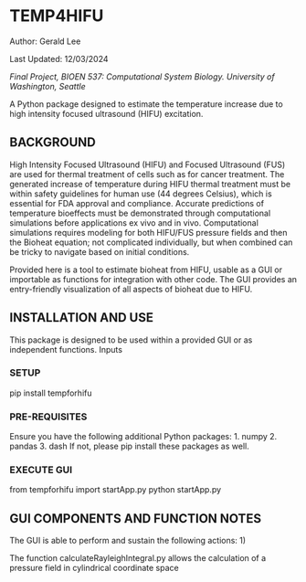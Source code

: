 # TEMP4HIFU

Author: Gerald Lee

Last Updated: 12/03/2024

*Final Project, BIOEN 537: Computational System Biology. University of Washington, Seattle*

A Python package designed to estimate the temperature increase due to high intensity focused ultrasound (HIFU) excitation. 


## BACKGROUND
High Intensity Focused Ultrasound (HIFU) and Focused Ultrasound (FUS) are used for thermal treatment of cells such as for cancer treatment. The generated increase of temperature during HIFU thermal treatment must be within safety guidelines for human use (44 degrees Celsius), which is essential for FDA approval and compliance. Accurate predictions of temperature bioeffects must be demonstrated through computational simulations before applications ex vivo and in vivo. Computational simulations requires modeling for both HIFU/FUS pressure fields and then the Bioheat equation; not complicated individually, but when combined can be tricky to navigate based on initial conditions.

Provided here is a tool to estimate bioheat from HIFU, usable as a GUI or importable as functions for integration with other code. The GUI provides an entry-friendly visualization of all aspects of bioheat due to HIFU. 


## INSTALLATION AND USE
This package is designed to be used within a provided GUI or as independent functions. Inputs 

### SETUP
pip install tempforhifu

### PRE-REQUISITES
Ensure you have the following additional Python packages:
    1. numpy
    2. pandas
    3. dash
If not, please pip install these packages as well. 

### EXECUTE GUI
from tempforhifu import startApp.py
python startApp.py


## GUI COMPONENTS AND FUNCTION NOTES
The GUI is able to perform and sustain the following actions:
1) 




The function calculateRayleighIntegral.py allows the calculation of a pressure field in cylindrical coordinate space 
